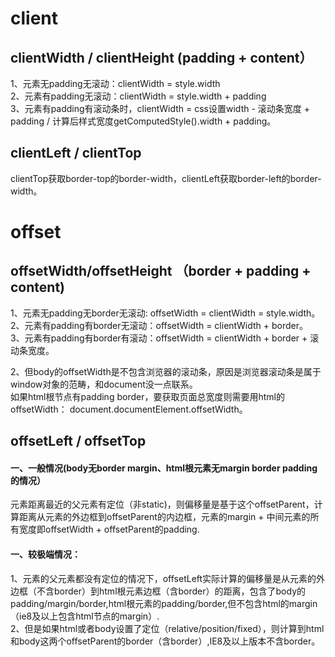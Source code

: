 
# client
## clientWidth / clientHeight  (padding + content）
1、元素无padding无滚动：clientWidth = style.width  
2、元素有padding无滚动：clientWidth = style.width + padding  
3、元素有padding有滚动条时，clientWidth = css设置width - 滚动条宽度 + padding / 计算后样式宽度getComputedStyle().width + padding。

## clientLeft / clientTop
clientTop获取border-top的border-width，clientLeft获取border-left的border-width。


# offset

## offsetWidth/offsetHeight （border + padding + content)
1、元素无padding无border无滚动: offsetWidth = clientWidth = style.width。  
2、元素有padding有border无滚动：offsetWidth = clientWidth + border。  
3、元素有padding有border有滚动：offsetWidth = clientWidth + border + 滚动条宽度。  

2、但body的offsetWidth是不包含浏览器的滚动条，原因是浏览器滚动条是属于window对象的范畴，和document没一点联系。  
如果html根节点有padding border，要获取页面总宽度则需要用html的offsetWidth： document.documentElement.offsetWidth。

## offsetLeft / offsetTop

#### 一、一般情况(body无border margin、html根元素无margin border padding的情况）
元素距离最近的父元素有定位（非static)，则偏移量是基于这个offsetParent，计算距离从元素的外边框到offsetParent的内边框，元素的margin + 中间元素的所有宽度即offsetWidth + offsetParent的padding.

#### 一、较极端情况：  
  1、元素的父元素都没有定位的情况下，offsetLeft实际计算的偏移量是从元素的外边框（不含border）到html根元素边框（含border）的距离，包含了body的padding/margin/border,html根元素的padding/border,但不包含html的margin（ie8及以上包含html节点的margin）.  
2、但是如果html或者body设置了定位（relative/position/fixed），则计算到html和body这两个offsetParent的border（含border）,IE8及以上版本不含border。  


